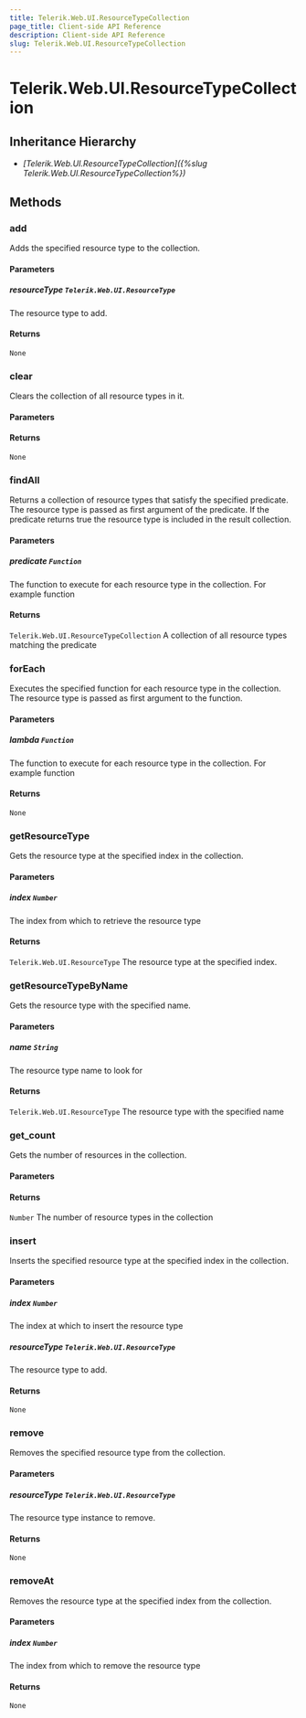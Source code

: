 ```yaml
---
title: Telerik.Web.UI.ResourceTypeCollection
page_title: Client-side API Reference
description: Client-side API Reference
slug: Telerik.Web.UI.ResourceTypeCollection
---
```


# Telerik.Web.UI.ResourceTypeCollection  

## Inheritance Hierarchy

* *[Telerik.Web.UI.ResourceTypeCollection]({%slug Telerik.Web.UI.ResourceTypeCollection%})*

## Methods

###  add

Adds the specified resource type to the collection.

#### Parameters

##### resourceType `Telerik.Web.UI.ResourceType`

 The resource type to add. 

#### Returns

`None` 

###  clear

Clears the collection of all resource types in it.

#### Parameters

#### Returns

`None` 

###  findAll

Returns a collection of resource types that satisfy the specified predicate. The resource type is passed as first argument of the predicate. If the predicate returns true the resource type is included in the result collection.

#### Parameters

##### predicate `Function`

 The function to execute for each resource type in the collection. For example function

#### Returns

`Telerik.Web.UI.ResourceTypeCollection`  A collection of all resource types matching the predicate 

###  forEach

Executes the specified function for each resource type in the collection. The resource type is passed as first argument to the function.

#### Parameters

##### lambda `Function`

 The function to execute for each resource type in the collection. For example function

#### Returns

`None` 

###  getResourceType

Gets the resource type at the specified index in the collection.

#### Parameters

##### index `Number`

 The index from which to retrieve the resource type 

#### Returns

`Telerik.Web.UI.ResourceType`  The resource type at the specified index. 

###  getResourceTypeByName

Gets the resource type with the specified name.

#### Parameters

##### name `String`

 The resource type name to look for 

#### Returns

`Telerik.Web.UI.ResourceType`  The resource type with the specified name

###  get_count

Gets the number of resources in the collection.

#### Parameters

#### Returns

`Number`  The number of resource types in the collection 

###  insert

Inserts the specified resource type at the specified index in the collection.

#### Parameters

##### index `Number`

 The index at which to insert the resource type 

##### resourceType `Telerik.Web.UI.ResourceType`

 The resource type to add. 

#### Returns

`None` 

###  remove

Removes the specified resource type from the collection.

#### Parameters

##### resourceType `Telerik.Web.UI.ResourceType`

 The resource type instance to remove. 

#### Returns

`None` 

###  removeAt

Removes the resource type at the specified index from the collection.

#### Parameters

##### index `Number`

 The index from which to remove the resource type 

#### Returns

`None` 


